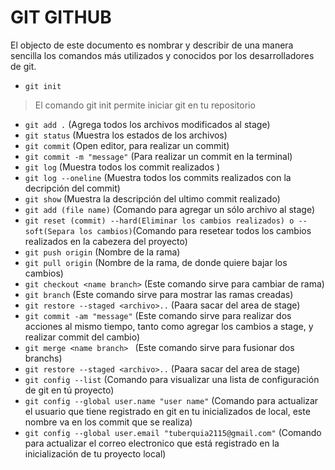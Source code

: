 # GIT GITHUB #

El objecto de este documento es nombrar y describir de una manera sencilla los comandos más utilizados y conocidos por los desarrolladores de git. 

- `git init` 
> El comando git init permite iniciar git en tu repositorio
- `git add .` (Agrega todos los archivos modificados al stage)
- `git status` (Muestra los estados de los archivos)
- `git commit` (Open editor, para realizar un commit)
- `git commit -m "message"` (Para realizar un commit en la terminal)
- `git log` (Muestra todos los commit realizados )
- `git log --oneline` (Muestra todos los commits realizados con la decripción del commit)
- `git show` (Muestra la descripción del ultimo commit realizado)
- `git add (file name)` (Comando para agregar un sólo archivo al stage)
- `git reset (commit) --hard(Eliminar los cambios realizados) o --soft(Separa los cambios)`(Comando para resetear todos los cambios realizados en la cabezera del proyecto)
- `git push origin` (Nombre de la rama)
- `git pull origin` (Nombre de la rama, de donde quiere bajar los cambios)
- `git checkout <name branch>` (Este comando sirve para cambiar de rama)
- `git branch` (Este comando sirve para mostrar las ramas creadas)
- `git restore --staged <archivo>..` (Paara sacar del area de stage)
- `git commit -am "message"` (Este comando sirve para realizar dos acciones al mismo tiempo, tanto como agregar los cambios a stage, y realizar commit del cambio)
- `git merge <name branch> ` (Este comando sirve para fusionar dos branchs)
- `git restore --staged <archivo>..` (Paara sacar del area de stage)
- `git config --list` (Comando para visualizar una lista de configuración de git en tú proyecto)
- `git config --global user.name "user name"` (Comando para actualizar el usuario que tiene registrado en git en tu inicializados de local, este nombre va en los commit que se realiza)
- `git config --global user.email "tuberquia2115@gmail.com"` (Comando para actualizar el correo electronico que está registrado en la inicialización de tu proyecto local)


